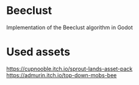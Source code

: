 # Beeclust
Implementation of the Beeclust algorithm in Godot

# Used assets
https://cupnooble.itch.io/sprout-lands-asset-pack
https://admurin.itch.io/top-down-mobs-bee
